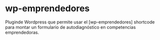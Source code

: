 # wp-emprendedores
Pluginde Wordpress que permite usar el [wp-emprendedores] shortcode para montar un formulario de autodiagnóstico en competencias emprendedoras.
